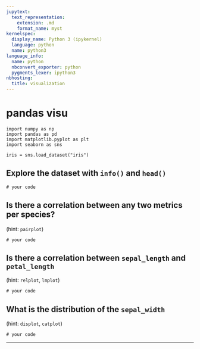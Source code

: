```yaml
---
jupytext:
  text_representation:
    extension: .md
    format_name: myst
kernelspec:
  display_name: Python 3 (ipykernel)
  language: python
  name: python3
language_info:
  name: python
  nbconvert_exporter: python
  pygments_lexer: ipython3
nbhosting:
  title: visualization
---
```


# pandas visu

```{code-cell} ipython3
import numpy as np
import pandas as pd
import matplotlib.pyplot as plt
import seaborn as sns
```

```{code-cell} ipython3
iris = sns.load_dataset("iris")
```

## Explore the dataset with `info()` and `head()`

```{code-cell} ipython3
# your code
```

## Is there a correlation between any two metrics per species?

(hint: `pairplot`)

```{code-cell} ipython3
# your code
```

## Is there a correlation between `sepal_length` and `petal_length`

(hint: `relplot`, `lmplot`)

```{code-cell} ipython3
# your code
```

## What is the distribution of the `sepal_width`

(hint: `displot`, `catplot`)

```{code-cell} ipython3
# your code
```

***

